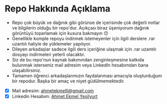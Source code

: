 # Repo Hakkında Açıklama
- Repo çok büyük ve dağınık gibi görünse de içerisinde çok değerli notlar ve bilgilerin olduğu bir repo'dur. Açıkçası biraz üşeniyorum dağınık görüntüyü toparlamak için kusura bakmayın :upside_down_face:
- Genellikle komple repoyu indirmek istemeyenler için ilgili derslere .rar uzantılı haliyle de yüklemeler yapılıyor.
- Dileyen arkadaşlar sadece ilgili ders içeriğine ulaşmak için .rar uzantılı dosyayı indirmeleri yeterli olacaktır.
- Siz de bu repo'nun kaynak bakımından zenginleşmesine katkıda bulunmak isterseniz mail adresim veya LinkedIn hesabımdan bana ulaşabilirsiniz.
- Tamamen öğrenci arkadaşlarımızın faydalanması amacıyla oluşturduğum bir repodur. Başka bir amaç ve niyet güdülmemektedir.

- [x] Mail adresim: ahmetekmelll@gmail.com
- [x] Linkedin Hesabım: [Ahmet Ekmel Yeşilyurt](https://www.linkedin.com/in/ahmetekmell/)
